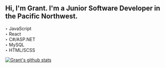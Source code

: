## Hi, I'm Grant. I'm a Junior Software Developer in the Pacific Northwest. <br> 
‣ JavaScript <br> ‣ React <br> ‣ C#/ASP.NET <br> ‣ MySQL <br> ‣ HTML/SCSS <br>

[![Grant's github stats](https://github-readme-stats.vercel.app/api?username=granteadie)](https://github.com/anuraghazra/github-readme-stats)